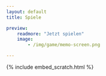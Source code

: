 ```yaml
---
layout: default
title: Spiele

preview:
    readmore: "Jetzt spielen"
    image:
        - /img/game/memo-screen.png

---
```


{% include embed_scratch.html %}
